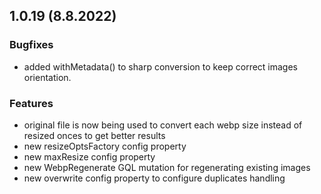 ## 1.0.19 (8.8.2022)

### Bugfixes

* added withMetadata() to sharp conversion to keep correct images orientation.

### Features

* original file is now being used to convert each webp size instead of resized onces to get better results
* new resizeOptsFactory config property 
* new maxResize config property
* new WebpRegenerate GQL mutation for regenerating existing images
* new overwrite config property to configure duplicates handling
